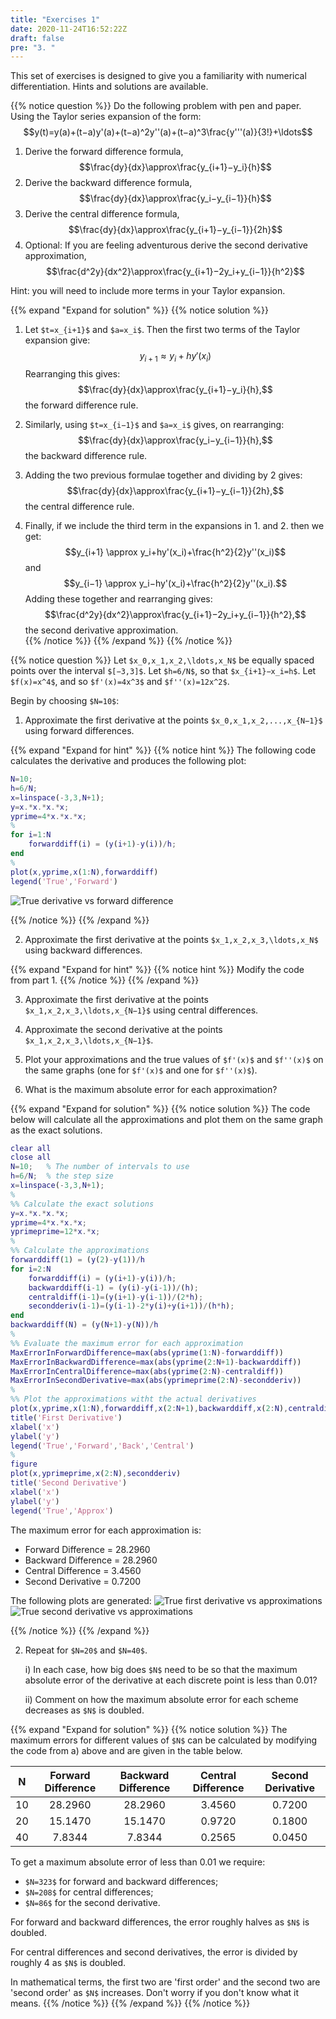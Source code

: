```yaml
---
title: "Exercises 1"
date: 2020-11-24T16:52:22Z
draft: false
pre: "3. "
---
```


This set of exercises is designed to give you a familiarity with numerical differentiation.
Hints and solutions are available. 

{{% notice question %}}
Do the following problem with pen and paper.
Using the Taylor series expansion of the form:
$$y(t)=y(a)+(t−a)y'(a)+(t−a)^2y''(a)+(t−a)^3\frac{y'''(a)}{3!}+\ldots$$

1. Derive the forward difference formula,
    $$\frac{dy}{dx}\approx\frac{y_{i+1}−y_i}{h}$$
2. Derive the backward difference formula,
    $$\frac{dy}{dx}\approx\frac{y_i−y_{i−1}}{h}$$
3. Derive the central difference formula,
    $$\frac{dy}{dx}\approx\frac{y_{i+1}−y_{i−1}}{2h}$$
4. Optional: If you are feeling adventurous derive the second derivative approximation,
    $$\frac{d^2y}{dx^2}\approx\frac{y_{i+1}−2y_i+y_{i−1}}{h^2}$$

Hint: you will need to include more terms in your Taylor expansion.


{{% expand "Expand for solution" %}}
{{% notice solution %}}
1. Let `$t=x_{i+1}$` and `$a=x_i$`. Then the first two terms of the Taylor expansion give:
    $$y_{i+1} \approx y_i+hy'(x_i)$$
    Rearranging this gives:
    $$\frac{dy}{dx}\approx\frac{y_{i+1}−y_i}{h},$$
    the forward difference rule.  

2. Similarly, using `$t=x_{i−1}$` and `$a=x_i$` gives, on rearranging:
    $$\frac{dy}{dx}\approx\frac{y_i−y_{i−1}}{h},$$
    the backward difference rule.  

3. Adding the two previous formulae together and dividing by 2 gives:
    $$\frac{dy}{dx}\approx\frac{y_{i+1}−y_{i−1}}{2h},$$
    the central difference rule.  

4. Finally, if we include the third term in the expansions in 1. and 2. then we get:
    $$y_{i+1} \approx y_i+hy'(x_i)+\frac{h^2}{2}y''(x_i)$$
    and
    $$y_{i−1} \approx y_i−hy'(x_i)+\frac{h^2}{2}y''(x_i).$$
    Adding these together and rearranging gives:
    $$\frac{d^2y}{dx^2}\approx\frac{y_{i+1}−2y_i+y_{i−1}}{h^2},$$
    the second derivative approximation.  
{{% /notice %}}
{{% /expand %}}
{{% /notice %}}


{{% notice question %}}
Let `$x_0,x_1,x_2,\ldots,x_N$` be equally spaced points over the interval `$[−3,3]$`.
Let `$h=6/N$`, so that `$x_{i+1}−x_i=h$`.
Let `$f(x)=x^4$`, and so `$f'(x)=4x^3$` and `$f''(x)=12x^2$`.

Begin by choosing `$N=10$`:

1. Approximate the first derivative at the points `$x_0,x_1,x_2,...,x_{N−1}$` using forward differences.  

{{% expand "Expand for hint" %}}
{{% notice hint %}}
The following code calculates the derivative and produces the following plot:

```matlab
N=10;
h=6/N;
x=linspace(-3,3,N+1);
y=x.*x.*x.*x;
yprime=4*x.*x.*x;
%
for i=1:N
    forwarddiff(i) = (y(i+1)-y(i))/h;
end
%
plot(x,yprime,x(1:N),forwarddiff)
legend('True','Forward')
```

![True derivative vs forward difference](/ScientificComputingInMatlab/images/unit_03/3_03_1.svg?classes=matlab-screenshot-40)

{{% /notice %}}
{{% /expand %}}

2. Approximate the first derivative at the points `$x_1,x_2,x_3,\ldots,x_N$` using backward differences.  


{{% expand "Expand for hint" %}}
{{% notice hint %}}
Modify the code from part 1.
{{% /notice %}}
{{% /expand %}}


3. Approximate the first derivative at the points `$x_1,x_2,x_3,\ldots,x_{N−1}$` using central differences.

4. Approximate the second derivative at the points `$x_1,x_2,x_3,\ldots,x_{N−1}$`.

5. Plot your approximations and the true values of `$f'(x)$`
and `$f''(x)$` on the same graphs (one for `$f'(x)$` and one for `$f''(x)$`).

6. What is the maximum absolute error for each approximation?

{{% expand "Expand for solution" %}}
{{% notice solution %}}
The code below will calculate all the approximations and plot them on the same graph as the exact solutions.

```matlab
clear all
close all
N=10;   % The number of intervals to use
h=6/N;  % the step size
x=linspace(-3,3,N+1);
%
%% Calculate the exact solutions
y=x.*x.*x.*x;
yprime=4*x.*x.*x;
yprimeprime=12*x.*x;
%
%% Calculate the approximations
forwarddiff(1) = (y(2)-y(1))/h
for i=2:N
    forwarddiff(i) = (y(i+1)-y(i))/h;
    backwarddiff(i-1) = (y(i)-y(i-1))/(h);
    centraldiff(i-1)=(y(i+1)-y(i-1))/(2*h);
    secondderiv(i-1)=(y(i-1)-2*y(i)+y(i+1))/(h*h);
end
backwarddiff(N) = (y(N+1)-y(N))/h
%
%% Evaluate the maximum error for each approximation
MaxErrorInForwardDifference=max(abs(yprime(1:N)-forwarddiff))
MaxErrorInBackwardDifference=max(abs(yprime(2:N+1)-backwarddiff))
MaxErrorInCentralDifference=max(abs(yprime(2:N)-centraldiff))
MaxErrorInSecondDerivative=max(abs(yprimeprime(2:N)-secondderiv))
%
%% Plot the approximations witht the actual derivatives
plot(x,yprime,x(1:N),forwarddiff,x(2:N+1),backwarddiff,x(2:N),centraldiff)
title('First Derivative')
xlabel('x')
ylabel('y')
legend('True','Forward','Back','Central')
%
figure
plot(x,yprimeprime,x(2:N),secondderiv)
title('Second Derivative')
xlabel('x')
ylabel('y')
legend('True','Approx')
```

The maximum error for each approximation is:

- Forward Difference = 28.2960
- Backward Difference = 28.2960
- Central Difference = 3.4560
- Second Derivative = 0.7200

The following plots are generated:
![True first derivative vs approximations](/ScientificComputingInMatlab/images/unit_03/3_03_2.svg?classes=matlab-screenshot-40)
![True second derivative vs approximations](/ScientificComputingInMatlab/images/unit_03/3_03_3.svg?classes=matlab-screenshot-40)

{{% /notice %}}
{{% /expand %}}

2. Repeat for `$N=20$` and `$N=40$`.

	i) In each case, how big does `$N$` need to be so that the maximum absolute error of the derivative at each discrete point is less than 0.01?

	ii) Comment on how the maximum absolute error for each scheme decreases as `$N$` is doubled.

{{% expand "Expand for solution" %}}
{{% notice solution %}}
The maximum errors for different values of `$N$` can be calculated by modifying the code from a) above and are given in the table below.

| N  | Forward Difference | Backward Difference | Central Difference | Second Derivative |
|----|:------------------:|:-------------------:|:------------------:|:-----------------:|
| 10 |            28.2960 |             28.2960 |             3.4560 |            0.7200 |
| 20 |            15.1470 |             15.1470 |             0.9720 |            0.1800 |
| 40 |             7.8344 |              7.8344 |             0.2565 |            0.0450 |

To get a maximum absolute error of less than 0.01 we require:

- `$N=323$` for forward and backward differences;
- `$N=208$` for central differences;
- `$N=86$` for the second derivative.

For forward and backward differences, the error roughly halves as `$N$` is doubled.

For central differences and second derivatives, the error is divided by roughly 4 as `$N$` is doubled.

In mathematical terms, the first two are 'first order' and the second two are 'second order' as `$N$` increases.
Don't worry if you don't know what it means.
{{% /notice %}}
{{% /expand %}}
{{% /notice %}}
